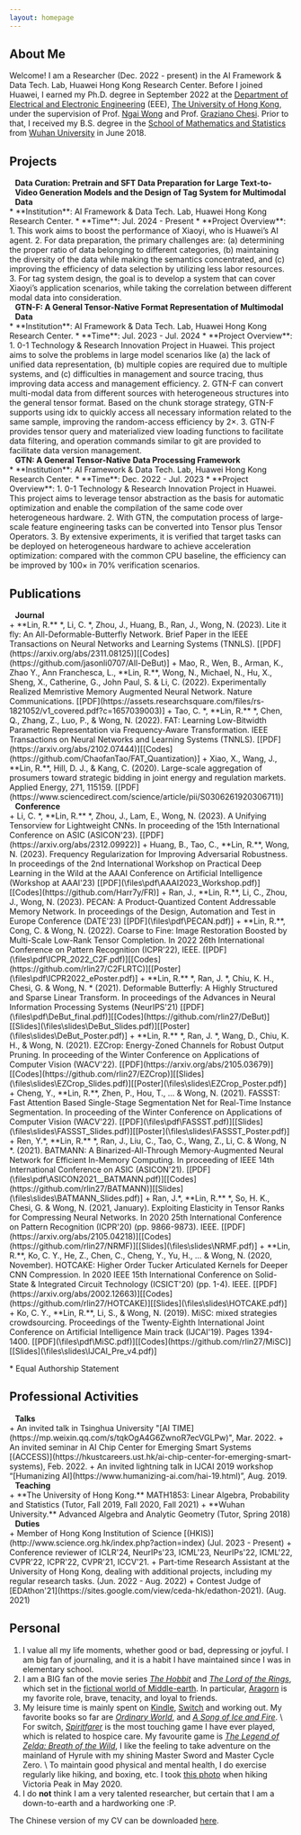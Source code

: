 ```yaml
---
layout: homepage
---
```


## About Me

Welcome! I am a Researcher (Dec. 2022 - present) in the AI Framework & Data Tech. Lab, Huawei Hong Kong Research Center. Before I joined Huawei, I earned my Ph.D. degree in September 2022 at the [Department of Electrical and Electronic Engineering](https://www.eee.hku.hk/) (EEE), [The University of Hong Kong](https://www.hku.hk/), under the supervision of Prof. [Ngai Wong](https://www.eee.hku.hk/~nwong/) and Prof. [Graziano Chesi](https://www.eee.hku.hk/~chesi/). Prior to that, I received my B.S. degree in the [School of Mathematics and Statistics](http://maths.whu.edu.cn/Englishversion/) from [Wuhan University](https://en.whu.edu.cn/) in June 2018.

## Projects
<h4 style="margin:0 10px 0;">Data Curation: Pretrain and SFT Data Preparation for Large Text-to-Video Generation Models and the Design of Tag System for Multimodal Data</h4>
* **Institution**: AI Framework & Data Tech. Lab, Huawei Hong Kong Research Center.
* **Time**: Jul. 2024 - Present
* **Project Overview**:
  1. This work aims to boost the performance of Xiaoyi, who is Huawei’s AI agent. 
  2. For data preparation, the primary challenges are: (a) determining the proper ratio of data belonging to different categories, (b) maintaining the diversity of the data while making the semantics concentrated, and (c) improving the efficiency of data selection by utilizing less labor resources.
  3. For tag system design, the goal is to develop a system that can cover Xiaoyi’s application scenarios, while taking the correlation between different modal data into consideration.

<h4 style="margin:0 10px 0;">GTN-F: A General Tensor-Native Format Representation of Multimodal Data</h4>
* **Institution**: AI Framework & Data Tech. Lab, Huawei Hong Kong Research Center.
* **Time**: Jul. 2023 - Jul. 2024
* **Project Overview**: 
	1. 0-1 Technology & Research Innovation Project in Huawei. This project aims to solve the problems in large model scenarios like (a) the lack of unified data representation, (b) multiple copies are required due to multiple systems, and (c) difficulties in management and source tracing, thus improving data access and management efficiency.
	2. GTN-F can convert multi-modal data from different sources with heterogeneous structures into the general tensor format. Based on the chunk storage strategy, GTN-F supports using idx to quickly access all necessary information related to the same sample, improving the random-access efficiency by 2×. 
	3. GTN-F provides tensor query and materialized view loading functions to facilitate data filtering, and operation commands similar to git are provided to facilitate data version management.
<h4 style="margin:0 10px 0;">GTN: A General Tensor-Native Data Processing Framework</h4>
* **Institution**: AI Framework & Data Tech. Lab, Huawei Hong Kong Research Center.
* **Time**: Dec. 2022 - Jul. 2023
* **Project Overview**: 
	1. 0-1 Technology & Research Innovation Project in Huawei. This project aims to leverage tensor abstraction as the basis for automatic optimization and enable the compilation of the same code over heterogeneous hardware.  
	2. With GTN, the computation process of large-scale feature engineering tasks can be converted into Tensor plus Tensor Operators.
	3. By extensive experiments, it is verified that target tasks can be deployed on heterogeneous hardware to achieve acceleration optimization: compared with the common CPU baseline, the efficiency can be improved by 100× in 70% verification scenarios.


## Publications
<h4 style="margin:0 10px 0;">Journal</h4>
+ **Lin, R.** *, Li, C. *, Zhou, J., Huang, B., Ran, J., Wong, N. (2023). Lite it fly: An All-Deformable-Butterfly Network. Brief Paper in the IEEE Transactions on Neural Networks and Learning Systems (TNNLS). [[PDF](https://arxiv.org/abs/2311.08125)][[Codes](https://github.com/jasonli0707/All-DeBut)]
+ Mao, R., Wen, B., Arman, K., Zhao Y., Ann Franchesca, L., **Lin, R.**, Wong, N., Michael, N., Hu, X., Sheng, X., Catherine, G., John Paul, S. & Li, C. (2022). Experimentally Realized Memristive Memory Augmented Neural Network. Nature Communications. [[PDF](https://assets.researchsquare.com/files/rs-1821052/v1_covered.pdf?c=1657039003)]
+ Tao, C. *, **Lin, R.** *, Chen, Q., Zhang, Z., Luo, P., & Wong, N. (2022). FAT: Learning Low-Bitwidth Parametric Representation via Frequency-Aware Transformation. IEEE Transactions on Neural Networks and Learning Systems (TNNLS). [[PDF](https://arxiv.org/abs/2102.07444)][[Codes](https://github.com/ChaofanTao/FAT_Quantization)]
+ Xiao, X., Wang, J., **Lin, R.**, Hill, D. J., & Kang, C. (2020). Large-scale aggregation of prosumers toward strategic bidding in joint energy and regulation markets. Applied Energy, 271, 115159. [[PDF](https://www.sciencedirect.com/science/article/pii/S0306261920306711)]

<h4 style="margin:0 10px 0;">Conference</h4>
+ Li, C. *, **Lin, R.** *, Zhou, J., Lam, E., Wong, N. (2023). A Unifying Tensorview for Lightweight CNNs. In proceeding of the 15th International Conference on ASIC (ASICON'23). [[PDF](https://arxiv.org/abs/2312.09922)]
+ Huang, B., Tao, C., **Lin, R.**, Wong, N. (2023). Frequency Regularization for Improving Adversarial Robustness. In proceedings of the 2nd International Workshop on Practical Deep Learning in the Wild at the AAAI Conference on Artificial Intelligence (Workshop at AAAI'23) [[PDF](\files\pdf\AAAI2023_Workshop.pdf)][[Codes](https://github.com/Harr7y/FR)]
+ Ran, J., **Lin, R.**, Li, C., Zhou, J., Wong, N. (2023). PECAN: A Product-Quantized Content Addressable Memory Network. In proceedings of the Design, Automation and Test in Europe Conference (DATE'23) [[PDF](\files\pdf\PECAN.pdf)]
+ **Lin, R.**, Cong, C. & Wong, N. (2022). Coarse to Fine: Image Restoration Boosted by Multi-Scale Low-Rank Tensor Completion. In 2022 26th International Conference on Pattern Recognition (ICPR'22), IEEE.  [[PDF](\files\pdf\ICPR_2022_C2F.pdf)][[Codes](https://github.com/rlin27/C2FLRTC)][[Poster](\files\pdf\ICPR2022_ePoster.pdf)]
+ **Lin, R.** *, Ran, J. *, Chiu, K. H., Chesi, G. & Wong, N. * (2021). Deformable Butterfly: A Highly Structured and Sparse Linear Transform. In proceedings of the Advances in Neural Information Processing Systems (NeurIPS'21) [[PDF](\files\pdf\DeBut_final.pdf)][[Codes](https://github.com/rlin27/DeBut)][[Slides](\files\slides\DeBut_Slides.pdf)][[Poster](\files\slides\DeBut_Poster.pdf)]
+ **Lin, R.** *, Ran, J. *, Wang, D., Chiu, K. H., & Wong, N. (2021). EZCrop: Energy-Zoned Channels for Robust Output Pruning. In proceeding of the Winter Conference on Applications of Computer Vision (WACV'22). [[PDF](https://arxiv.org/abs/2105.03679)][[Codes](https://github.com/rlin27/EZCrop)][[Slides](\files\slides\EZCrop_Slides.pdf)][[Poster](\files\slides\EZCrop_Poster.pdf)]
+ Cheng, Y., **Lin, R.**, Zhen, P., Hou, T., ... & Wong, N. (2021). FASSST: Fast Attention Based Single-Stage Segmentation Net for Real-Time Instance Segmentation. In proceeding of the Winter Conference on Applications of Computer Vision (WACV'22). [[PDF](\files\pdf\FASSST.pdf)][[Slides](\files\slides\FASSST_Slides.pdf)][[Poster](\files\slides\FASSST_Poster.pdf)]
+ Ren, Y.*, **Lin, R.** *, Ran, J., Liu, C., Tao, C., Wang, Z., Li, C. & Wong, N *. (2021). BATMANN: A Binarized-All-Through Memory-Augmented Neural Network for Efficient In-Memory Computing. In proceeding of IEEE 14th International Conference on ASIC (ASICON'21). [[PDF](\files\pdf\ASICON2021__BATMANN.pdf)][[Codes](https://github.com/rlin27/BATMANN)][[Slides](\files\slides\BATMANN_Slides.pdf)]
+ Ran, J.*, **Lin, R.** *, So, H. K., Chesi, G. & Wong, N. (2021, January). Exploiting Elasticity in Tensor Ranks for Compressing Neural Networks. In 2020 25th International Conference on Pattern Recognition (ICPR'20) (pp. 9866-9873). IEEE. [[PDF](https://arxiv.org/abs/2105.04218)][[Codes](https://github.com/rlin27/NRMF)][[Slides](\files\slides\NRMF.pdf)]
+ **Lin, R.**, Ko, C. Y., He, Z., Chen, C., Cheng, Y., Yu, H., ... & Wong, N. (2020, November). HOTCAKE: Higher Order Tucker Articulated Kernels for Deeper CNN Compression. In 2020 IEEE 15th International Conference on Solid-State & Integrated Circuit Technology (ICSICT'20) (pp. 1-4). IEEE. [[PDF](https://arxiv.org/abs/2002.12663)][[Codes](https://github.com/rlin27/HOTCAKE)][[Slides](\files\slides\HOTCAKE.pdf)]
+ Ko, C. Y., **Lin, R.**, Li, S., & Wong, N. (2019). MiSC: mixed strategies crowdsourcing. Proceedings of the Twenty-Eighth International Joint Conference on Artificial Intelligence Main track (IJCAI'19). Pages 1394-1400. [[PDF](\files\pdf\MiSC.pdf)][[Codes](https://github.com/rlin27/MiSC)][[Slides](\files\slides\IJCAI_Pre_v4.pdf)]

\* Equal Authorship Statement

## Professional Activities
<h4 style="margin:0 10px 0;">Talks</h4>
+ An invited talk in Tsinghua University "[AI TIME](https://mp.weixin.qq.com/s/tqkOgA4G6ZwnoR7ecVGLPw)", Mar. 2022.
+ An invited seminar in AI Chip Center for Emerging Smart Systems [(ACCESS)](https://hkustcareers.ust.hk/ai-chip-center-for-emerging-smart-systems), Feb. 2022.
+ An invited lightning talk in IJCAI 2019 workshop “[Humanizing AI](https://www.humanizing-ai.com/hai-19.html)”, Aug. 2019.

<h4 style="margin:0 10px 0;">Teaching</h4>
+ **The University of Hong Kong.** MATH1853: Linear Algebra, Probability and Statistics (Tutor, Fall 2019, Fall 2020, Fall 2021)
+ **Wuhan University.** Advanced Algebra and Analytic Geometry (Tutor, Spring 2018)

<h4 style="margin:0 10px 0;">Duties</h4>
+ Member of Hong Kong Institution of Science [(HKIS)](http://www.science.org.hk/index.php?action=index) (Jul. 2023 - Present)
+ Conference reviewer of ICLR'24, NeurIPs'23, ICML'23, NeurIPs'22, ICML'22, CVPR'22, ICPR'22, CVPR'21, ICCV'21.
+ Part-time Research Assistant at the University of Hong Kong, dealing with additional projects, including my regular research tasks. (Jun. 2022 - Aug. 2022)
+ Contest Judge of [EDAthon'21](https://sites.google.com/view/ceda-hk/edathon-2021). (Aug. 2021)

## Personal
1. I value all my life moments, whether good or bad, depressing or joyful. I am big fan of journaling, and it is a habit I have maintained since I was in elementary school.
2. I am a BIG fan of the movie series [*The Hobbit*](https://en.wikipedia.org/wiki/The_Hobbit_(film_series)) and [*The Lord of the Rings*](https://en.wikipedia.org/wiki/The_Lord_of_the_Rings_(film_series)), which set in the [fictional world of Middle-earth](https://en.wikipedia.org/wiki/Middle-earth_in_film). In particular, [Aragorn](https://en.wikipedia.org/wiki/Aragorn) is my favorite role, brave, tenacity, and loyal to friends.
3. My leisure time is mainly spent on [Kindle](https://www.amazon.com/Kindle-eBooks/b?ie=UTF8&node=154606011), [Switch](https://www.nintendo.com/switch/) and working out. My favorite books so far are [*Ordinary World*](https://en.wikipedia.org/wiki/Ordinary_World_(novel)), and [*A Song of Ice and Fire*](https://en.wikipedia.org/wiki/A_Song_of_Ice_and_Fire). \\
    For switch, [*Spiritfarer*](https://www.nintendo.com/games/detail/spiritfarer-switch/) is the most touching game I have ever played, which is related to hospice care. My favourite game is [*The Legend of Zelda: Breath of the Wild*](https://www.zelda.com/breath-of-the-wild/), I like the feeling to take adventure on the mainland of Hyrule with my shining Master Sword and Master Cycle Zero. \\
    To maintain good physical and mental health, I do exercise regularly like hiking, and boxing, etc. I took [this photo](\files\fig\Victoria_Peak.jpg) when hiking Victoria Peak in May 2020.
4. I do **not** think I am a very talented researcher, but certain that I am a down-to-earth and a hardworking one :P.

The Chinese version of my CV can be downloaded [here](./files/pdf/LINRUI_CV_Chinese_2024.pdf).